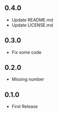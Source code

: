 ## 0.4.0
* Update README.md
* Update LICENSE.md

## 0.3.0
* Fix some code

## 0.2.0
* Missing number

## 0.1.0
* First Release
